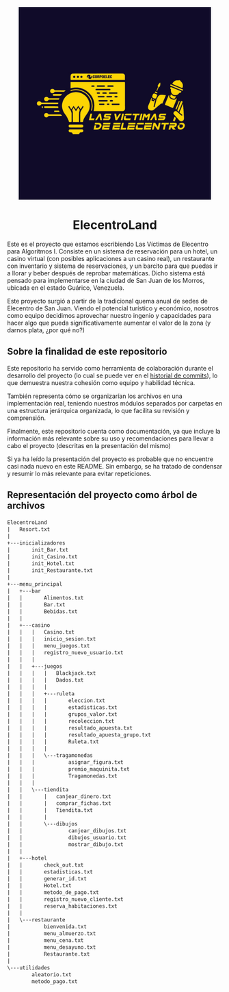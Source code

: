 <div align="center">
  <img src="./images/logo.jpg" width = 450>
  <h1>ElecentroLand</h1>
</div>

Este es el proyecto que estamos escribiendo Las Víctimas de Elecentro para Algoritmos I. Consiste en un sistema de reservación para un hotel, un casino virtual (con posibles aplicaciones a un casino real), un restaurante con inventario y sistema de reservaciones, y un barcito para que puedas ir a llorar y beber después de reprobar matemáticas. Dicho sistema está pensado para implementarse en la ciudad de San Juan de los Morros, ubicada en el estado Guárico, Venezuela.

Este proyecto surgió a partir de la tradicional quema anual de sedes de Elecentro de San Juan. Viendo el potencial turístico y económico, nosotros como equipo decidimos aprovechar nuestro ingenio y capacidades para hacer algo que pueda significativamente aumentar el valor de la zona (y darnos plata, ¿por qué no?)

## Sobre la finalidad de este repositorio

Este repositorio ha servido como herramienta de colaboración durante el desarrollo del proyecto (lo cual se puede ver en el [historial de commits](https://github.com/RicJDev/ElecentroLand/commits/master/)), lo que demuestra nuestra cohesión como equipo y habilidad técnica.

También representa cómo se organizarían los archivos en una implementación real, teniendo nuestros módulos separados por carpetas en una estructura jerárquica organizada, lo que facilita su revisión y comprensión.

Finalmente, este repositorio cuenta como documentación, ya que incluye la información más relevante sobre su uso y recomendaciones para llevar a cabo el proyecto (descritas en la presentación del mismo)

Si ya ha leído la presentación del proyecto es probable que no encuentre casi nada nuevo en este README. Sin embargo, se ha tratado de condensar y resumir lo más relevante para evitar repeticiones.

## Representación del proyecto como árbol de archivos

```
ElecentroLand
|   Resort.txt
|
+---inicializadores
|       init_Bar.txt
|       init_Casino.txt
|       init_Hotel.txt
|       init_Restaurante.txt
|
+---menu_principal
|   +---bar
|   |       Alimentos.txt
|   |       Bar.txt
|   |       Bebidas.txt
|   |
|   +---casino
|   |   |   Casino.txt
|   |   |   inicio_sesion.txt
|   |   |   menu_juegos.txt
|   |   |   registro_nuevo_usuario.txt
|   |   |
|   |   +---juegos
|   |   |   |   Blackjack.txt
|   |   |   |   Dados.txt
|   |   |   |
|   |   |   +---ruleta
|   |   |   |       eleccion.txt
|   |   |   |       estadisticas.txt
|   |   |   |       grupos_valor.txt
|   |   |   |       recoleccion.txt
|   |   |   |       resultado_apuesta.txt
|   |   |   |       resultado_apuesta_grupo.txt
|   |   |   |       Ruleta.txt
|   |   |   |
|   |   |   \---tragamonedas
|   |   |           asignar_figura.txt
|   |   |           premio_maquinita.txt
|   |   |           Tragamonedas.txt
|   |   |
|   |   \---tiendita
|   |       |   canjear_dinero.txt
|   |       |   comprar_fichas.txt
|   |       |   Tiendita.txt
|   |       |
|   |       \---dibujos
|   |               canjear_dibujos.txt
|   |               dibujos_usuario.txt
|   |               mostrar_dibujo.txt
|   |
|   +---hotel
|   |       check_out.txt
|   |       estadisticas.txt
|   |       generar_id.txt
|   |       Hotel.txt
|   |       metodo_de_pago.txt
|   |       registro_nuevo_cliente.txt
|   |       reserva_habitaciones.txt
|   |
|   \---restaurante
|           bienvenida.txt
|           menu_almuerzo.txt
|           menu_cena.txt
|           menu_desayuno.txt
|           Restaurante.txt
|
\---utilidades
        aleatorio.txt
        metodo_pago.txt
```
